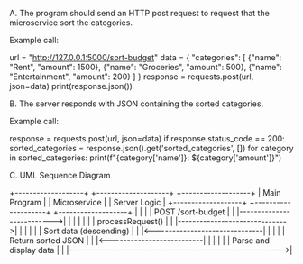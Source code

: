 A. The program should send an HTTP post request to request that the microservice sort the categories.


Example call:

url = "http://127.0.0.1:5000/sort-budget"
data = {
    "categories": [
        {"name": "Rent", "amount": 1500},
        {"name": "Groceries", "amount": 500},
        {"name": "Entertainment", "amount": 200}
    ]
}
response = requests.post(url, json=data)
print(response.json())



B. The server responds with JSON containing the sorted categories.


Example call:

response = requests.post(url, json=data)
if response.status_code == 200:
    sorted_categories = response.json().get('sorted_categories', [])
    for category in sorted_categories:
        print(f"{category['name']}: ${category['amount']}")


C. UML Sequence Diagram

+-------------------+        +--------------------+        +-------------------+
| Main Program      |        | Microservice       |        | Server Logic      |
+-------------------+        +--------------------+        +-------------------+
       |                           |                               |
       | POST /sort-budget         |                               |
       |-------------------------->|                               |
       |                           |                               |
       |                           | processRequest()              |
       |                           |------------------------------>|
       |                           |                               |
       |                           | Sort data (descending)        |
       |                           |<------------------------------|
       |                           |                               |
       | Return sorted JSON        |                               |
       |<--------------------------|                               |
       |                           |                               |
       | Parse and display data    |                               |
       |---------------------------------------------------------->|

